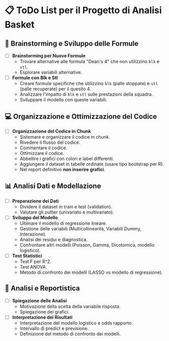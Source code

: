 # 📋 ToDo List per il Progetto di Analisi Basket

## 🧠 Brainstorming e Sviluppo delle Formule
- [ ] **Brainstorming per Nuove Formule**
  - Trovare alternative alle formula "Dean's 4" che non utilizzino `blk` e `stl`.
  - Esplorare variabili alternative.
- [ ] **Formule con Blk e Stl**
  - Creare formule specifiche che utilizzino `blk` (palle stoppate) e `stl` (palle recuperate) per il quesito 4.
  - Analizzare l'impatto di `blk` e `stl` sulle prestazioni della squadra.
  - Sviluppare il modello con queste variabili.

## 💻 Organizzazione e Ottimizzazione del Codice
- [ ] **Organizzazione del Codice in Chunk**
  - Sistemare e organizzare il codice in chunk.
  - Rivedere il flusso del codice.
  - Commentare il codice.
  - Ottimizzare il codice.
  - Abbellire i grafici con colori e label differenti.
  - Aggiungere il dataset in tabelle ordinate (usare tipo bootstrap per R).
  - Nel report definitivo **non inserire grafici**.

## 📊 Analisi Dati e Modellazione
- [ ] **Preparazione dei Dati**
  - Dividere il dataset in train e test (validation).
  - Valutare gli outlier (univariato e multivariato).
- [ ] **Sviluppo del Modello**
  - Ultimare il modello di regressione lineare.
  - Gestione delle variabili (Multicollinearità, Variabili Dummy, Interazione).
  - Analisi dei residui e diagnostica.
  - Confrontare altri modelli (Poisson, Gamma, Dicotomica, modello logistico).
- [ ] **Test Statistici**
  - Test F per R^2.
  - Test ANOVA.
  - Metodo di confronto dei modelli (LASSO vs modello di regressione).

## 📝 Analisi e Reportistica
- [ ] **Spiegazione delle Analisi**
  - Motivazione della scelta della variabile risposta.
  - Spiegazione dei grafici.
- [ ] **Interpretazione dei Risultati**
  - Interpretazione del modello logistico e odds rapporto.
  - Intervallo di predict e previsione.
  - Definizione del metodo di confronto dei modelli.
